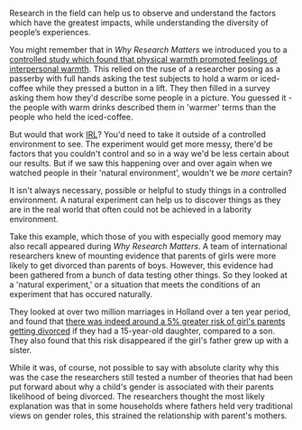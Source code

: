 Research in the field can help us to observe and understand the factors which have the greatest impacts, while understanding the diversity of people’s experiences.

You might remember that in _Why Research Matters_ we introduced you to a [controlled study which found that physical warmth promoted feelings of interpersonal warmth](link).  This relied on the ruse of a researcher posing as a passerby with full hands asking the test subjects to hold a warm or iced-coffee while they pressed a button in a lift.  They then filled in a survey asking them how they'd describe some people in a picture.  You guessed it - the people with warm drinks described them in 'warmer' terms than the people who held the iced-coffee.

But would that work [IRL](https://www.macmillandictionary.com/dictionary/british/irl)?  You'd need to take it outside of a controlled environment to see.  The experiment would get more messy, there'd be factors that you couldn't control and so in a way we'd be less certain about our results.  But if we saw this happening over and over again when we watched people in their 'natural environment', wouldn't we be _more_ certain?  

It isn't always necessary, possible or helpful to study things in a controlled environment. A natural experiment can help us to discover things as they are in the real world that often could not be achieved in a labority environment.

Take this example, which those of you with especially good memory may also recall appeared during _Why Research Matters_.  A team of international researchers knew of mounting evidence that parents of girls were more likely to get divorced than parents of boys.  However, this evidence had been gathered from a bunch of data testing other things.  So they looked at a 'natural experiment,' or a situation that meets the conditions of an experiment that has occured naturally.

They looked at over two million marriages in Holland over a ten year period, and found that [there was indeed around a 5% greater risk of girl's parents getting divorced](https://theconversation.com/parents-of-teenage-daughters-more-likely-to-divorce-study-84704) if they had a 15-year-old daughter, compared to a son.  They also found that this risk disappeared if the girl's father grew up with a sister.  

While it was, of course, not possible to say with absolute clarity why this was the case the researchers still tested a number of theories that had been put forward about why a child's gender is associated with their parents likelihood of being divorced.  The researchers thought the most likely explanation was that in some households where fathers held very traditional views on gender roles, this strained the relationship with parent's mothers.  

